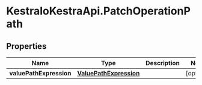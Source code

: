 # KestraIoKestraApi.PatchOperationPath

## Properties

Name | Type | Description | Notes
------------ | ------------- | ------------- | -------------
**valuePathExpression** | [**ValuePathExpression**](ValuePathExpression.md) |  | [optional] 


